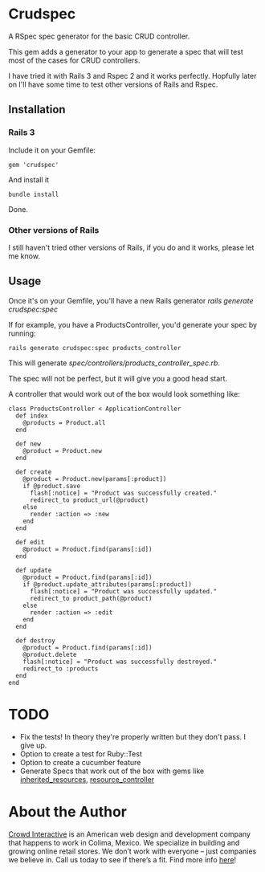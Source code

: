 # Crudspec

A RSpec spec generator for the basic CRUD controller.

This gem adds a generator to your app to generate a spec that will test
most of the cases for CRUD controllers.

I have tried it with Rails 3 and Rspec 2 and it works perfectly.
Hopfully later on I'll have some time to test other versions of Rails
and Rspec.

## Installation

### Rails 3

Include it on your Gemfile:

    gem 'crudspec'

And install it

    bundle install

Done.

### Other versions of Rails

I still haven't tried other versions of Rails, if you do and it works,
please let me know.

## Usage

Once it's on your Gemfile, you'll have a new Rails generator *rails
generate crudspec:spec*

If for example, you have a ProductsController, you'd generate your spec
by running:

    rails generate crudspec:spec products_controller

This will generate *spec/controllers/products_controller_spec.rb*.

The spec will not be perfect, but it will give you a good head start.

A controller that would work out of the box would look something like:

    class ProductsController < ApplicationController
      def index
        @products = Product.all
      end

      def new
        @product = Product.new
      end

      def create
        @product = Product.new(params[:product])
        if @product.save
          flash[:notice] = "Product was successfully created."
          redirect_to product_url(@product)
        else
          render :action => :new
        end
      end

      def edit
        @product = Product.find(params[:id])
      end

      def update
        @product = Product.find(params[:id])
        if @product.update_attributes(params[:product])
          flash[:notice] = "Product was successfully updated."
          redirect_to product_path(@product)
        else
          render :action => :edit
        end
      end

      def destroy
        @product = Product.find(params[:id])
        @product.delete
        flash[:notice] = "Product was successfully destroyed."
        redirect_to :products
      end
    end

# TODO

* Fix the tests! In theory they're properly written but they don't pass.
  I give up.
* Option to create a test for Ruby::Test
* Option to create a cucumber feature
* Generate Specs that work out of the box with gems like [inherited_resources](https://github.com/josevalim/inherited_resources), [resource_controller](https://github.com/jamesgolick/resource_controller)

# About the Author

[Crowd Interactive](http://www.crowdint.com) is an American web design and development company that happens to work in Colima, Mexico. 
We specialize in building and growing online retail stores. We don’t work with everyone – just companies we believe in. Call us today to see if there’s a fit.
Find more info [here](http://www.crowdint.com)!
